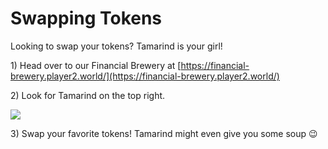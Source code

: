 # Swapping Tokens

Looking to swap your tokens? Tamarind is your girl!&#x20;

1\) Head over to our Financial Brewery at [https://financial-brewery.player2.world/](https://financial-brewery.player2.world/)

2\) Look for Tamarind on the top right.

![](../.gitbook/assets/Trader\_Idle\_Loop.gif)

3\) Swap your favorite tokens! Tamarind might even give you some soup 😉
